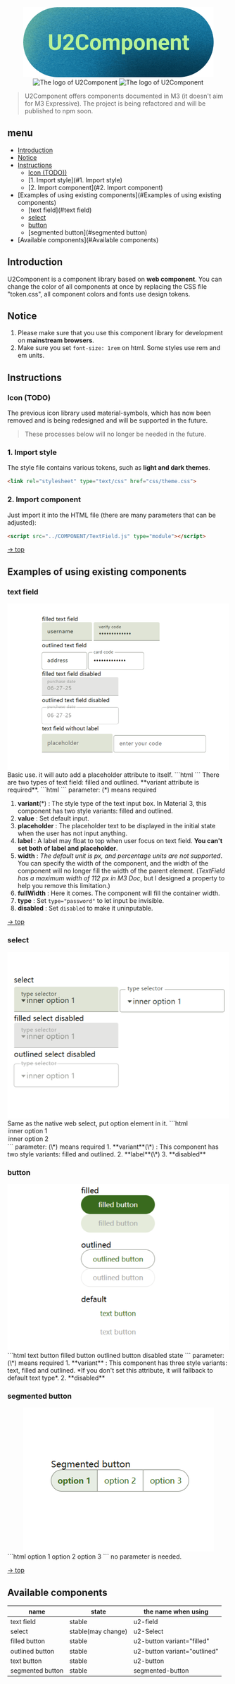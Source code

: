<div align="center">
  <img src="https://github.com/ShawnDGitHub/imgPack/blob/main/img/icon_vertical_v1.0.png" alt="The logo of U2Component"/>
</div>
<div align="center">
  <img src="https://img.shields.io/badge/License-Apache--2.0_license-green" alt="The logo of U2Component"/>
  <img src="https://img.shields.io/badge/Design_System-Material_Deisgn_3-blue" alt="The logo of U2Component"/>
</div>

> U2Component offers components documented in M3 (it doesn't aim for M3 Expressive). The project is being refactored and will be published to npm soon.
## menu
- [Introduction](#Introduction)
- [Notice](#Notice)
- [Instructions](#Instructions)
  - [Icon (TODO))](#Icon (TODO))
  - [1. Import style](#1. Import style)
  - [2. Import component](#2. Import component)
- [Examples of using existing components](#Examples of using existing components)
  - [text field](#text field)
  - [select](#select)
  - [button](#button)
  - [segmented button](#segmented button)
- [Available components](#Available components)

## Introduction
U2Component is a component library based on **web component**. You can change the color of all components at once by replacing the CSS file "token.css", all component colors and fonts use design tokens.
## Notice
1. Please make sure that you use this component library for development on **mainstream browsers**.
2. Make sure you set ```font-size: 1rem``` on  html. Some styles use rem and em units.
## Instructions
### Icon (TODO)
The previous icon library used material-symbols, which has now been removed and is being redesigned and will be supported in the future.
> These processes below will no longer be needed in the future.

### 1. Import style
The style file contains various tokens, such as **light and dark themes**.
```html
<link rel="stylesheet" type="text/css" href="css/theme.css">
```
### 2. Import component
Just import it into the HTML file (there are many parameters that can be adjusted):
```html
<script src="../COMPONENT/TextField.js" type="module"></script>
```
[ -> top](#menu)
## Examples of using existing components
### text field
<div align="center">
  <img src="https://github.com/ShawnDGitHub/imgPack/blob/main/img/u2_example-text-field.png" alt="examples of text field"/>
</div>
Basic use. it will auto add a placeholder attribute to itself.
```html
  <u2-field variant="filled"></u2-field>
  <u2-field variant="outlined"></u2-field>
```
There are two types of text field: filled and outlined. **variant attribute is required**.
```html
  <u2-field
      variant="filled"
      label="username"
      autocomplete="name"
      width="240">
  </u2-field>
  <u2-field
      variant="outlined"
      placeholder="verify code"
      type="password">
  </u2-field>
```
parameter:
(*) means required

1. **variant**(\*) : 
The style type of the text input box. In Material 3, this component has two style variants: filled and outlined.
2. **value** : 
Set default input.
3. **placeholder** : 
The placeholder text to be displayed in the initial state when the user has not input anything.
4. **label** :
A label may float to top when user focus on text field. **You can't set both of label and placeholder**.
5. **width** : 
*The default unit is px, and percentage units are not supported*. You can specify the width of the component, and the width of the component will no longer fill the width of the parent element. (*TextField has a maximum width of 112 px in M3 Doc*, but I designed a property to help you remove this limitation.)
6. **fullWidth** : 
Here it comes. The component will fill the container width.
7. **type** : 
Set ```type="password"``` to let input be invisible.
8. **disabled** : 
Set ```disabled``` to make it uninputable.

[ -> top](#menu)

### select
<div align="center">
  <img src="https://github.com/ShawnDGitHub/imgPack/blob/main/img/u2_example-select.png" alt="examples of select"/>
</div>
Same as the native web select, put option element in it.
```html
  <u2-select
      variant="filled"
      label="type selector">
      <option value="1">inner option 1</option>
      <option value="2">inner option 2</option>
  </u2-select>
```
parameter:
(\*) means required
1. **variant**(\*) : 
This component has two style variants: filled and outlined.
2. **label**(\*)
3. **disabled**

### button
<div align="center">
  <img src="https://github.com/ShawnDGitHub/imgPack/blob/main/img/u2_example-buttons.png" alt="examples of buttons"/>
</div>
```html
  <u2-button>text button</u2-button>
  <u2-button variant="filled">filled button</u2-button>
  <u2-button variant="outlined">outlined button</u2-button>
  <u2-button disabled>disabled state</u2-button>
```
parameter:
(\*) means required
1. **variant** : 
This component has three style variants: text, filled and outlined. *If you don't set this attribute, it will fallback to default text type*.
2. **disabled**

### segmented button
<div align="center">
  <img src="https://github.com/ShawnDGitHub/imgPack/blob/main/img/u2_example-segmented-button.png" alt="example of segmented button"/>
</div>
```html
  <segmented-button>
      <u2-button>option 1</u2-button>
      <u2-button>option 2</u2-button>
      <u2-button>option 3</u2-button>
  </segmented-button>
```
no parameter is needed.

[ -> top](#menu)

## Available components
| name          | state                  | the name when using      |
| ----------------- | -------------------------- | -------------- |
| text field         | stable                      | u2-field    |
| select         | stable(may change)                 | u2-Select    |
| filled button  | stable                       | u2-button variant="filled"  |
| outlined button    | stable                       | u2-button variant="outlined"      |
| text button       | stable                       | u2-button       |
| segmented button   | stable                     | segmented-button  |
